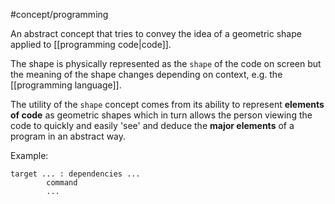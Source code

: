 #concept/programming

An abstract concept that tries to convey the idea of a geometric shape applied to [[programming code|code]].

The shape is physically represented as the `shape` of the code on  screen but the meaning of the shape changes depending on context, e.g. the [[programming language]].

The utility of the `shape` concept comes from its ability to represent **elements of code** as geometric shapes which in turn allows the person viewing the code to quickly and easily 'see' and deduce the **major elements** of a program in an abstract way. 

Example:
	
    target ... : dependencies ...
            command
            ...
